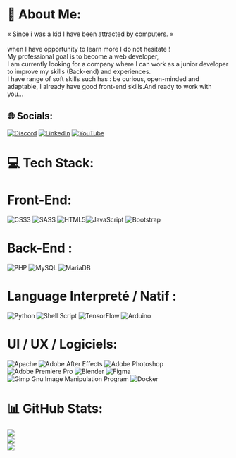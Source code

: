 # 💫 About Me:
« Since i was a kid I have been attracted by computers. »<br><br>when I have opportunity to learn more I do not hesitate !<br>My professional goal is to become a web developer,<br>I am currently looking for a company where I can work as a junior developer to improve my skills (Back-end) and experiences.<br>I have range of soft skills such has : be curious, open-minded and adaptable, I already have good front-end skills.And ready to work with you…


## 🌐 Socials:
[![Discord](https://img.shields.io/badge/Discord-%237289DA.svg?logo=discord&logoColor=white)](https://discord.gg/𝓩𝓪𝓼𝓱𝓲𝓴𝔂#7938) [![LinkedIn](https://img.shields.io/badge/LinkedIn-%230077B5.svg?logo=linkedin&logoColor=white)](https://linkedin.com/in/stanislas-rousset) [![YouTube](https://img.shields.io/badge/YouTube-%23FF0000.svg?logo=YouTube&logoColor=white)](https://youtube.com/@zashiky8086) 

# 💻 Tech Stack:

# Front-End:
 ![CSS3](https://img.shields.io/badge/css3-%231572B6.svg?style=for-the-badge&logo=css3&logoColor=white)  ![SASS](https://img.shields.io/badge/SASS-hotpink.svg?style=for-the-badge&logo=SASS&logoColor=white)  ![HTML5](https://img.shields.io/badge/html5-%23E34F26.svg?style=for-the-badge&logo=html5&logoColor=white)![JavaScript](https://img.shields.io/badge/javascript-%23323330.svg?style=for-the-badge&logo=javascript&logoColor=%23F7DF1E)  ![Bootstrap](https://img.shields.io/badge/bootstrap-%23563D7C.svg?style=for-the-badge&logo=bootstrap&logoColor=white) 
#    Back-End :
 ![PHP](https://img.shields.io/badge/php-%23777BB4.svg?style=for-the-badge&logo=php&logoColor=white)  ![MySQL](https://img.shields.io/badge/mysql-%2300f.svg?style=for-the-badge&logo=mysql&logoColor=white)  ![MariaDB](https://img.shields.io/badge/MariaDB-003545?style=for-the-badge&logo=mariadb&logoColor=white) 
#    Language Interpreté / Natif :
 ![Python](https://img.shields.io/badge/python-3670A0?style=for-the-badge&logo=python&logoColor=ffdd54)  ![Shell Script](https://img.shields.io/badge/shell_script-%23121011.svg?style=for-the-badge&logo=gnu-bash&logoColor=white)  ![TensorFlow](https://img.shields.io/badge/TensorFlow-%23FF6F00.svg?style=for-the-badge&logo=TensorFlow&logoColor=white)  ![Arduino](https://img.shields.io/badge/-Arduino-00979D?style=for-the-badge&logo=Arduino&logoColor=white)
#    UI / UX / Logiciels:
 ![Apache](https://img.shields.io/badge/apache-%23D42029.svg?style=for-the-badge&logo=apache&logoColor=white)  ![Adobe After Effects](https://img.shields.io/badge/Adobe%20After%20Effects-9999FF.svg?style=for-the-badge&logo=Adobe%20After%20Effects&logoColor=white)  ![Adobe Photoshop](https://img.shields.io/badge/adobephotoshop-%2331A8FF.svg?style=for-the-badge&logo=adobephotoshop&logoColor=white)  ![Adobe Premiere Pro](https://img.shields.io/badge/Adobe%20Premiere%20Pro-9999FF.svg?style=for-the-badge&logo=Adobe%20Premiere%20Pro&logoColor=white)  ![Blender](https://img.shields.io/badge/blender-%23F5792A.svg?style=for-the-badge&logo=blender&logoColor=white)  ![Figma](https://img.shields.io/badge/figma-%23F24E1E.svg?style=for-the-badge&logo=figma&logoColor=white)  ![Gimp Gnu Image Manipulation Program](https://img.shields.io/badge/Gimp-657D8B?style=for-the-badge&logo=gimp&logoColor=FFFFFF)  ![Docker](https://img.shields.io/badge/docker-%230db7ed.svg?style=for-the-badge&logo=docker&logoColor=white)


# 📊 GitHub Stats:
![](https://github-readme-stats.vercel.app/api?username=ZashikyOff&theme=material-palenight&hide_border=false&include_all_commits=false&count_private=false)<br/>
![](https://github-readme-streak-stats.herokuapp.com/?user=ZashikyOff&theme=material-palenight&hide_border=false)<br/>
![](https://github-readme-stats.vercel.app/api/top-langs/?username=ZashikyOff&theme=material-palenight&hide_border=false&include_all_commits=false&count_private=false&layout=compact)

<!-- Proudly created with GPRM ( https://gprm.itsvg.in ) -->
